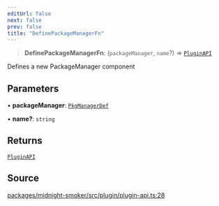 ```yaml
---
editUrl: false
next: false
prev: false
title: "DefinePackageManagerFn"
---
```


> **DefinePackageManagerFn**: (`packageManager`, `name`?) => [`PluginAPI`](/api/midnight-smoker/midnight-smoker/plugin/interfaces/pluginapi/)

Defines a new PackageManager component

## Parameters

• **packageManager**: [`PkgManagerDef`](/api/midnight-smoker/midnight-smoker/pkg-manager/type-aliases/pkgmanagerdef/)

• **name?**: `string`

## Returns

[`PluginAPI`](/api/midnight-smoker/midnight-smoker/plugin/interfaces/pluginapi/)

## Source

[packages/midnight-smoker/src/plugin/plugin-api.ts:28](https://github.com/boneskull/midnight-smoker/blob/417858b/packages/midnight-smoker/src/plugin/plugin-api.ts#L28)
